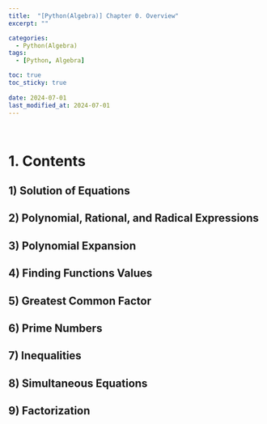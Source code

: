 ```yaml
---
title:  "[Python(Algebra)] Chapter 0. Overview"
excerpt: ""

categories:
  - Python(Algebra)
tags:
  - [Python, Algebra]

toc: true
toc_sticky: true
 
date: 2024-07-01
last_modified_at: 2024-07-01
---
```


&nbsp;

# 1. Contents
## 1) Solution of Equations
## 2) Polynomial, Rational, and Radical Expressions
## 3) Polynomial Expansion
## 4) Finding Functions Values
## 5) Greatest Common Factor
## 6) Prime Numbers
## 7) Inequalities
## 8) Simultaneous Equations
## 9) Factorization
